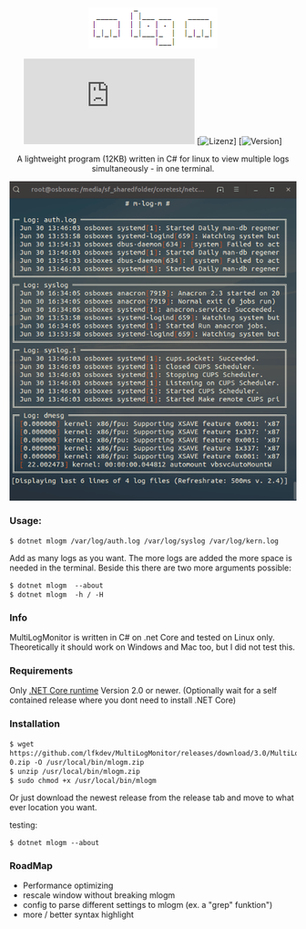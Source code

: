 <p align="center">
  <img src="https://raw.githubusercontent.com/lfkdev/MultiLogMonitor/master/mlogm_logo.png">
</p>

<div id="badges" align="center">
 
  [![Size](https://img.shields.io/github/size/lfkdev/MultiLogMonitor/release/0.3/mlogm.dll)](https://github.com/lfkdev/mlogm/releases)
[![Lizenz](https://img.shields.io/badge/License-Apache%202.0-blue.svg)]
[![Version](https://img.shields.io/github/release-pre/lfkdev/MultiLogMonitor.svg)]

</div>

<p align="center">
  A lightweight program (12KB) written in C# for linux to view multiple logs simultaneously - in one terminal.
</p>

<p align="center">
  <img src="https://raw.githubusercontent.com/lfkdev/MultiLogMonitor/master/mlogmpreview.gif">
</p>

### Usage:
```
$ dotnet mlogm /var/log/auth.log /var/log/syslog /var/log/kern.log
```
Add as many logs as you want. The more logs are added the more space is needed in the terminal.
Beside this there are two more arguments possible:
```
$ dotnet mlogm  --about
$ dotnet mlogm  -h / -H
```

### Info
MultiLogMonitor is written in C# on .net Core and tested on Linux only. Theoretically it should work on Windows and Mac too, but I did not test this.

### Requirements
Only [.NET Core runtime](https://dotnet.microsoft.com/download/linux-package-manager/ubuntu16-04/runtime-2.2.0) Version 2.0 or newer.
(Optionally wait for a self contained release where you dont need to install .NET Core)

### Installation
```
$ wget https://github.com/lfkdev/MultiLogMonitor/releases/download/3.0/MultiLogMonitor3-0.zip -O /usr/local/bin/mlogm.zip
$ unzip /usr/local/bin/mlogm.zip
$ sudo chmod +x /usr/local/bin/mlogm
```
Or just download the newest release from the release tab and move to what ever location you want.

testing:
```
$ dotnet mlogm --about
```

### RoadMap
- Performance optimizing
- rescale window without breaking mlogm
- config to parse different settings to mlogm (ex. a "grep" funktion")
- more / better syntax highlight
